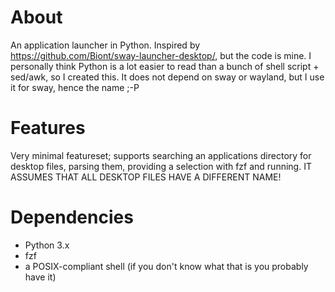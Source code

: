 # About
An application launcher in Python.
Inspired by <https://github.com/Biont/sway-launcher-desktop/>,
but the code is mine. I personally think Python is a lot easier
to read than a bunch of shell script + sed/awk, so I created this.
It does not depend on sway or wayland, but I use it for sway,
hence the name ;-P

# Features
Very minimal featureset; supports searching an applications directory
for desktop files, parsing them, providing a selection with fzf
and running. IT ASSUMES THAT ALL DESKTOP FILES HAVE A DIFFERENT NAME!

# Dependencies
- Python 3.x
- fzf
- a POSIX-compliant shell (if you don't know what that is you probably
  have it)
